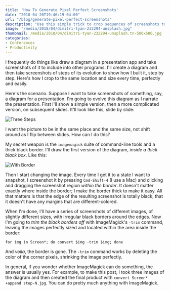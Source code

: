 ```yaml
---
title: 'How To Generate Pixel Perfect Screenshots'
date: "2018-04-20T19:46:19-04:00"
url: "/blog/generate-pixel-perfect-screenshots"
description: "Use this simple trick to crop sequences of screenshots to exactly the same dimensions and location."
image: "/media/2018/04/dimitri-tyan-232294-unsplash.jpg"
thumbnail: /media/2018/04/dimitri-tyan-232294-unsplash.tn-500x500.jpg
categories:
- Conferences
- Productivity
---
```

I frequently do things like draw a diagram in a presentation app and take
screenshots of it to include into other programs. I'll create a diagram and then
take screenshots of steps of its evolution to show how I built it, step by step.
Here's how I crop to the same location and size every time, perfectly and
easily.

<!--more-->

Here's the scenario. Suppose I want to take screenshots of something, say, a
diagram for a presentation. I'm going to evolve this diagram as I narrate the
presentation. First I'll show a simple version, then a more complicated version,
on subsequent slides. It'll look like this, slide by slide:

![Three Steps](/media/2018/04/step-N.jpg)

I want the picture to be in the same place and the same
size, not shift around as I flip between slides. How can I do this?

My secret weapon is the `imagemagick` suite of command-line tools and a thick
black border. I'll draw the first version of the diagram, *inside a thick
black box*. Like this:

![With Border](/media/2018/04/with-border.png)

Then I start changing the image. Every time I get it to a state I want to
snapshot, I screenshot it by pressing `Cmd-Shift-4` (I use a Mac) and clicking
and dragging the screenshot region *within the border*. It doesn't matter
exactly where inside the border; I make the border thick to make it easy. All
that matters is that the edge of the resulting screenshot is totally black, that
it doesn't have any margins that are different-colored.

When I'm done, I'll have a series of screenshots of different images, of
slightly different sizes, with irregular black borders around the edges. Now I'm
going to *trim the black borders off* with ImageMagick's `-trim` command,
leaving the images perfectly sized and located within the area inside the
border:

    for img in Screen*; do convert $img -trim $img; done

And *voila*, the border is gone. The `-trim` command works by deleting the color
of the corner pixels, shrinking the image perfectly.

In general, if you wonder whether ImageMagick can do something, the answer is
usually yes. For example, to make this post, I took three images of the diagram
and then created the final product with `convert Screen* +append step-N.jpg`.
You can do pretty much anything with ImageMagick.
